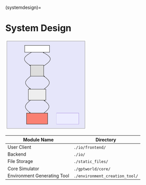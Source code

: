 (systemdesign)=


# System Design



<img src="../images/mermaid-diagram-2023-04-29-031656.svg" style="width:50%;">

|Module Name|Directory|
|--|--|
|User Client|`./io/frontend/`|
|Backend|`./io/`|
|File Storage|`./static_files/`|
|Core Simulator|`./gptworld/core/`|
|Environment Generating Tool|`./environment_creation_tool/`|

